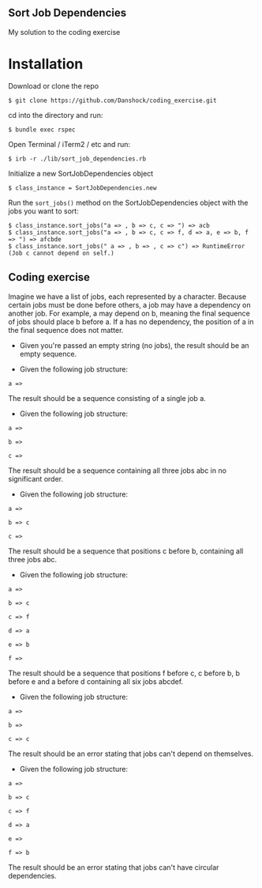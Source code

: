 ## Sort Job Dependencies 
My solution to the coding exercise

# Installation

Download or clone the repo

    $ git clone https://github.com/Danshock/coding_exercise.git

cd into the directory and run:

    $ bundle exec rspec

Open Terminal / iTerm2 / etc and run:

    $ irb -r ./lib/sort_job_dependencies.rb

Initialize a new SortJobDependencies object

    $ class_instance = SortJobDependencies.new

Run the ```sort_jobs()``` method on the SortJobDependencies object with the jobs you want to sort:

    $ class_instance.sort_jobs("a => , b => c, c => ") => acb
    $ class_instance.sort_jobs("a => , b => c, c => f, d => a, e => b, f => ") => afcbde
    $ class_instance.sort_jobs(" a => , b => , c => c") => RuntimeError (Job c cannot depend on self.)


## Coding exercise

Imagine we have a list of jobs, each represented by a character. Because certain jobs must be done before others, a job may have a dependency on another job. For example, a may depend on b, meaning the final sequence of jobs should place b before a. If a has no dependency, the position of a in the final sequence does not matter.

* Given you're passed an empty string (no jobs), the result should be an empty sequence.

* Given the following job structure:

`a => `

The result should be a sequence consisting of a single job a.

* Given the following job structure:

`a => `

`b => `

`c =>`

The result should be a sequence containing all three jobs abc in no significant order.

* Given the following job structure:

`a =>`

`b => c`

`c =>`

The result should be a sequence that positions c before b, containing all three jobs abc.

* Given the following job structure:

`a =>`

`b => c`

`c => f`

`d => a`

`e => b`

`f =>`

The result should be a sequence that positions f before c, c before b, b before e and a before d containing all six jobs abcdef.

* Given the following job structure:

`a =>`

`b =>`

`c => c`

The result should be an error stating that jobs can't depend on themselves.

* Given the following job structure:

`a =>`

`b => c`

`c => f`

`d => a`

`e => `

`f => b`

The result should be an error stating that jobs can't have circular dependencies.
